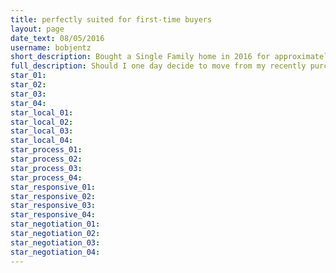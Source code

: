 ```yaml
---
title: perfectly suited for first-time buyers
layout: page
date_text: 08/05/2016
username: bobjentz
short_description: Bought a Single Family home in 2016 for approximately $200K in Cottage Grove, WI.
full_description: Should I one day decide to move from my recently purchased home, my first call will be to Grant Smith. I can not possibly have higher praise for Grant and I strongly recommend him as a realtor.<br /><br />Grant succeeded in finding for me the place I had been dreaming of despite the high demand and limited supply of housing in Dane County. His knowledge and expertise was most helpful, but it was his approach and personal touch which I appreciated, particularly in those moments when I required assurance all hope was not lost. In this trying local housing market, Grant is perfectly suited for first-time buyers like me.  He patiently walked me through each step of the process, heeded my specifications and did not waste my time showing properties unsuitable to my needs. <br /><br />Again, I strongly recommend Grant Smith and I encourage any buyer or seller to contract his services.
star_01: 
star_02:
star_03:
star_04: 
star_local_01:
star_local_02:
star_local_03:
star_local_04:
star_process_01:
star_process_02:
star_process_03:
star_process_04:
star_responsive_01:
star_responsive_02:
star_responsive_03:
star_responsive_04:
star_negotiation_01:
star_negotiation_02:
star_negotiation_03:
star_negotiation_04: 
---
```

<!-- All four stars will automatically be gold, Enter eeeeee when a star needs to be "turned off" -->

